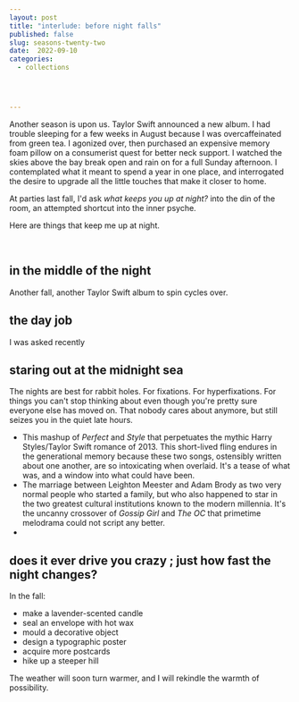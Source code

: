 ```yaml
---
layout: post
title: "interlude: before night falls"
published: false
slug: seasons-twenty-two
date:  2022-09-10
categories:
  - collections




---
```


Another season is upon us. Taylor Swift announced a new album. I had trouble sleeping for a few weeks in August because I was overcaffeinated from green tea. I agonized over, then purchased an expensive memory foam pillow on a consumerist quest for better neck support. I watched the skies above the bay break open and rain on for a full Sunday afternoon. I contemplated what it meant to spend a year in one place, and interrogated the desire to upgrade all the little touches that make it closer to home.

At parties last fall, I'd ask *what keeps you up at night?* into the din of the room, an attempted shortcut into the inner psyche.

Here are things that keep me up at night. 

<!--more-->

<br />

## in the middle of the night

Another fall, another Taylor Swift album to spin cycles over. 






## the day job

I was asked recently



## staring out at the **midnight** sea

The nights are best for rabbit holes. For fixations. For hyperfixations. For things you can't stop thinking about even though you're pretty sure everyone else has moved on. That nobody cares about anymore, but still seizes you in the quiet late hours. 
- This mashup of *Perfect* and *Style* that perpetuates the mythic Harry Styles/Taylor Swift romance of 2013. This short-lived fling endures in the generational memory because these two songs, ostensibly written about one another, are so intoxicating when overlaid. It's a tease of what was, and a window into what could have been.
- The marriage between Leighton Meester and Adam Brody as two very normal people who started a family, but who also happened to star in the two greatest cultural institutions known to the modern millennia. It's the uncanny crossover of *Gossip Girl* and *The OC* that primetime melodrama could not script any better. 
- 
 



## does it ever drive you crazy ; just how fast the night changes?


In the fall:

- make a lavender-scented candle
- seal an envelope with hot wax
- mould a decorative object
- design a typographic poster
- acquire more postcards
- hike up a steeper hill

The weather will soon turn warmer, and I will rekindle the warmth of possibility.
